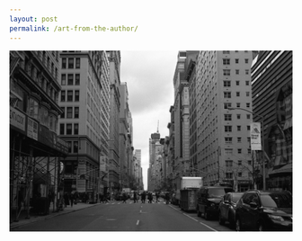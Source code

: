 ```yaml
---
layout: post
permalink: /art-from-the-author/
---
```


<img class="author-art"
     alt="Film" title="Film"
     src="/images/Liz-13Film.jpg" />
